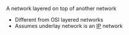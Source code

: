 A network layered on top of another network
- Different from OSI layered networks
- Assumes underlay network is an [IP](OSI%20layers/Network%20Layer/IP/IP.md) network
